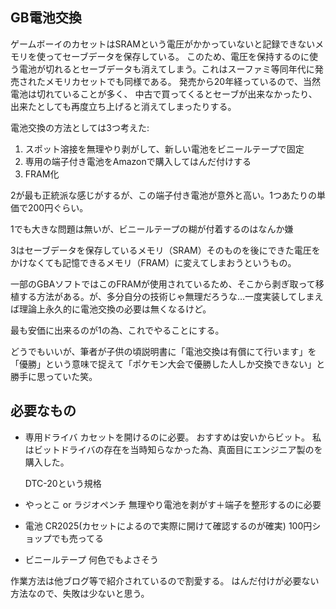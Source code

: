 ## GB電池交換
ゲームボーイのカセットはSRAMという電圧がかかっていないと記録できないメモリを使ってセーブデータを保存している。
このため、電圧を保持するのに使う電池が切れるとセーブデータも消えてしまう。これはスーファミ等同年代に発売されたメモリカセットでも同様である。
発売から20年経っているので、当然電池は切れていることが多く、
中古で買ってくるとセーブが出来なかったり、出来たとしても再度立ち上げると消えてしまったりする。

電池交換の方法としては3つ考えた:

1. スポット溶接を無理やり剥がして、新しい電池をビニールテープで固定
2. 専用の端子付き電池をAmazonで購入してはんだ付けする
3. FRAM化

2が最も正統派な感じがするが、この端子付き電池が意外と高い。1つあたりの単価で200円ぐらい。

1でも大きな問題は無いが、ビニールテープの糊が付着するのはなんか嫌

3はセーブデータを保存しているメモリ（SRAM）そのものを後にできた電圧をかけなくても記憶できるメモリ（FRAM）に変えてしまおうというもの。

一部のGBAソフトではこのFRAMが使用されているため、そこから剥ぎ取って移植する方法がある。が、多分自分の技術じゃ無理だろうな…一度実装してしまえば理論上永久的に電池交換の必要は無くなるけど。


最も安価に出来るのが1の為、これでやることにする。

どうでもいいが、筆者が子供の頃説明書に「電池交換は有償にて行います」を「優勝」という意味で捉えて「ポケモン大会で優勝した人しか交換できない」と勝手に思っていた笑。



## 必要なもの
- 専用ドライバ
  カセットを開けるのに必要。
  おすすめは安いからビット。
  私はビットドライバの存在を当時知らなかった為、真面目にエンジニア製のを購入した。

  DTC-20という規格

- やっとこ or ラジオペンチ
無理やり電池を剥がす＋端子を整形するのに必要
- 電池
CR2025(カセットによるので実際に開けて確認するのが確実)
100円ショップでも売ってる
- ビニールテープ
何色でもよさそう

作業方法は他ブログ等で紹介されているので割愛する。
はんだ付けが必要ない方法なので、失敗は少ないと思う。